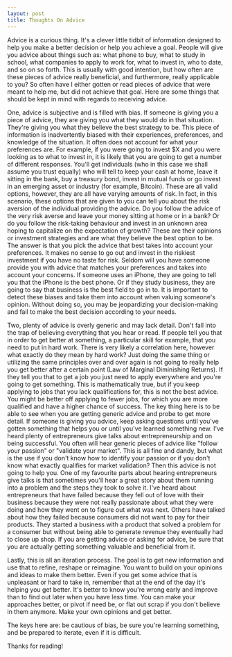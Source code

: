 ```yaml
---
layout: post
title: Thoughts On Advice
---
```


Advice is a curious thing. It's a clever little tidbit of information designed to help you make a better decision or help you achieve a goal. People will give you advice about things such as: what phone to buy, what to study in school, what companies to apply to work for, what to invest in, who to date, and so on so forth. This is usually with good intention, but how often are these pieces of advice really beneficial, and furthermore, really applicable to you? So often have I either gotten or read pieces of advice that were meant to help me, but did not achieve that goal. Here are some things that should be kept in mind with regards to receiving advice.

One, advice is subjective and is filled with bias. If someone is giving you a piece of advice, they are giving you what they would do in that situation. They're giving you what they believe the best strategy to be. This piece of information is inadvertently biased with their experiences, preferences, and knowledge of the situation. It often does not account for what your preferences are. For example, if you were going to invest $X and you were looking as to what to invest in, it is likely that you are going to get a number of different responses. You'll get individuals (who in this case we shall assume you trust equally) who will tell to keep your cash at home, leave it sitting in the bank, buy a treasury bond, invest in mutual funds or go invest in an emerging asset or industry (for example, Bitcoin). These are all valid options, however, they are all have varying amounts of risk. In fact, in this scenario, these options that are given to you can tell you about the risk aversion of the individual providing the advice. Do you follow the advice of the very risk averse and leave your money sitting at home or in a bank? Or do you follow the risk-taking behaviour and invest in an unknown area hoping to capitalize on the expectation of growth? These are their opinions or investment strategies and are what they believe the best option to be. The answer is that you pick the advice that best takes into account your preferences. It makes no sense to go out and invest in the riskiest investment if you have no taste for risk. Seldom will you have someone provide you with advice that matches your preferences and takes into account your concerns. If someone uses an iPhone, they are going to tell you that the iPhone is the best phone. Or if they study business, they are going to say that business is the best field to go in to. It is important to detect these biases and take them into account when valuing someone's opinion. Without doing so, you may be jeopardizing your decision-making and fail to make the best decision according to your needs.

Two, plenty of advice is overly generic and may lack detail. Don't fall into the trap of believing everything that you hear or read. If people tell you that in order to get better at something, a particular skill for example, that you need to put in hard work. There is very likely a correlation here, however what exactly do they mean by hard work? Just doing the same thing or utilizing the same principles over and over again is not going to really help you get better after a certain point (Law of Marginal Diminishing Returns). If they tell you that to get a job you just need to apply everywhere and you're going to get something. This is mathematically true, but if you keep applying to jobs that you lack qualifications for, this is not the best advice. You might be better off applying to fewer jobs, for which you are more qualified and have a higher chance of success. The key thing here is to be able to see when you are getting generic advice and probe to get more detail. If someone is giving you advice, keep asking questions until you've gotten something that helps you or until you've learned something new. I've heard plenty of entrepreneurs give talks about entrepreneurship and on being successful. You often will hear generic pieces of advice like "follow your passion" or "validate your market". This is all fine and dandy, but what is the use if you don't know how to identify your passion or if you don't know what exactly qualifies for market validation? Then this advice is not going to help you. One of my favourite parts about hearing entrepreneurs give talks is that sometimes you'll hear a great story about them running into a problem and the steps they took to solve it. I've heard about entrepreneurs that have failed because they fell out of love with their business because they were not really passionate about what they were doing and how they went on to figure out what was next. Others have talked about how they failed because consumers did not want to pay for their products. They started a business with a product that solved a problem for a consumer but without being able to generate revenue they eventually had to close up shop. If you are getting advice or asking for advice, be sure that you are actually getting something valuable and beneficial from it.

Lastly, this is all an iteration process. The goal is to get new information and use that to refine, reshape or reimagine. You want to build on your opinions and ideas to make them better. Even if you get some advice that is unpleasant or hard to take in, remember that at the end of the day it's helping you get better. It's better to know you're wrong early and improve than to find out later when you have less time. You can make your approaches better, or pivot if need be, or flat out scrap if you don't believe in them anymore. Make your own opinions and get better.

The keys here are: be cautious of bias, be sure you're learning something, and be prepared to iterate, even if it is difficult. 

Thanks for reading!
